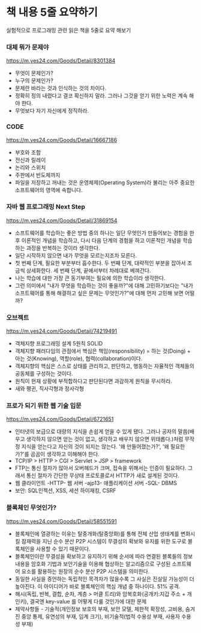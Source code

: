 # 책 내용 5줄 요약하기

실험적으로 프로그래밍 관련 읽은 책을 5줄로 요약 해보기

### 대체 뭐가 문제야
<https://m.yes24.com/Goods/Detail/8301384>
- 무엇이 문제인가?
- 누구의 문제인가?
- 문제란 바라는 것과 인식하는 것의 차이다.
- 정확히 정의 내렸다고 결코 확신하지 말라. 그러나 그것을 얻기 위한 노력은 계속 해야 한다.
- 무엇보다 자기 자신에게 정직하라.

### CODE
<https://m.yes24.com/Goods/Detail/16667186>
- 부호와 조합
- 전신과 릴레이
- 논리와 스위치
- 주판에서 반도체까지
- 파일을 저장하고 꺼내는 것은 운영체제(Operating System)라 불리는 아주 중요한 소프트웨어의 영역에 속합니다.

### 자바 웹 프로그래밍 Next Step
<https://m.yes24.com/Goods/Detail/31869154>
- 소프트웨어를 학습하는 좋은 방법 중의 하나는 일단 무엇인가 만들어보는 경험을 한 후 이론적인 개념을 학습하고, 다시 다음 단계의 경험을 하고 이론적인 개념을 학습하는 과정을 반복하는 것이라 생각한다.
- 일단 시작하지 않으면 내가 무엇을 모르는지조차 모른다.
- 첫 번째 단계, 필요한 부분부터 흡수한다. 두 번째 단계, 대략적인 부분을 잡아서 조금씩 상세화한다. 세 번째 단계, 끝에서부터 차례대로 베껴간다.
- 나는 학습에 대한 가장 큰 동기부여는 필요에 의한 학습이라 생각한다.
- 그런 의미에서 "내가 무엇을 학습하는 것이 좋을까?"에 대해 고민하기보다는 "내가 소프트웨어를 통해 해결하고 싶은 문제는 무엇인가?"에 대해 먼저 고민해 보면 어떨까?

### 오브젝트
<https://m.yes24.com/Goods/Detail/74219491>
- 객체지향 프로그래밍 설계 5원칙 SOLID
- 객체지향 패러다임의 관점에서 핵심은 책임(responsibility) = 하는 것(Doing) + 아는 것(Knowing), 역할(role), 협력(collaboration)이다.
- 객체지향의 핵심은 스스로 상태를 관리하고, 판단하고, 행동하는 자율적인 객체들의 공동체를 구성하는 것이다.
- 원칙이 현재 상황에 부적합하다고 판단된다면 과감하게 원칙을 무시하라.
- 새와 펭귄, 직사각형과 정사각형

### 프로가 되기 위한 웹 기술 입문
<https://m.yes24.com/Goods/Detail/6721651>
- 인터넷의 보급으로 대량의 지식을 손쉽게 얻을 수 있게 됐다. 그러나 공자의 말씀(배우고 생각하지 않으면 얻는 것이 없고, 생각하고 배우지 않으면 위태롭다.)처럼 무작정 지식을 얻는다고 자신의 것이 되지는 않는다. '왜 만들어졌는가?', '왜 필요한가?'를 곰곰이 생각하고 이해해야 한다. 
- TCP/IP > HTTP > CGI > Servlet > JSP > framework
- FTP는 통신 절차가 많아서 오버헤드가 크며, 접속을 위해서는 인증이 필요하다. 그래서 통신 절차가 간단한 무상태 프로토콜로서 HTTP가 새로 설계된 것이다.
- 웹 클라이언트 -HTTP- 웹 서버 -ajp13- 애플리케이션 서버 -SQL- DBMS
- 보안: SQL인젝션, XSS, 세션 하이재킹, CSRF

### 블록체인 무엇인가?
<https://m.yes24.com/Goods/Detail/58551591>
- 블록체인에 열광하는 이유는 탈중개화(탈중앙화)를 통해 전체 산업 생태계를 변화시킬 잠재력을 지닌 순수 분산 P2P 시스템이 무결성의 확보와 유지를 위한 도구로 블록체인을 사용할 수 있기 때문이다.
- 블록체인이란 무결성을 확보하고 유지하기 위해 순서에 따라 연결된 블록들의 정보 내용을 암호화 기법과 보안기술을 이용해 협상하는 알고리즘으로 구성된 소프트웨어 요소를 활용하는 원장의 순수 분산 P2P 시스템을 의미한다.
- 동일한 사실을 증언하는 독립적인 목격자가 많을수록 그 사실은 진실일 가능성이 더 높아진다. 이 아이디어가 바로 블록체인의 핵심 개념 중 하나이다. 51% 공격.
- 해시(독립, 반복, 결합, 순차, 계층 > 머클 트리)와 암복호화(공개키:지갑 주소 + 개인키), 결국엔 key-value 를 어떻게 다룰 것인가에 대한 문제
- 제약사항들 - 기술적(개인정보 보호의 부재, 보안 모델, 제한적 확장성, 고비용, 숨겨진 중앙 통제, 유연성의 부재, 임계 크기), 비기술적(법적 수용성 부재, 사용자 수용성 부재)